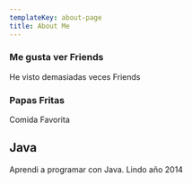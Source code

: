 ```yaml
---
templateKey: about-page
title: About Me
---
```

### Me gusta ver Friends

He visto demasiadas veces Friends

### Papas Fritas

Comida Favorita

## Java

Aprendi a programar con Java. Lindo año 2014



###
